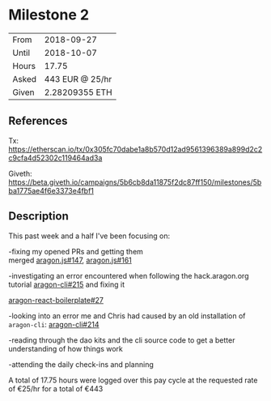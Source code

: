 # Milestone 2

| | |
|-|-|
| From  | 2018-09-27 |
| Until | 2018-10-07 |
| Hours | 17.75 |
| Asked | 443 EUR @ 25/hr |
| Given | 2.28209355 ETH |

## References

Tx: <https://etherscan.io/tx/0x305fc70dabe1a8b570d12ad9561396389a899d2c2c9cfa4d52302c119464ad3a>

Giveth: <https://beta.giveth.io/campaigns/5b6cb8da11875f2dc87ff150/milestones/5bba1775ae4f6e3373e4fbf1>

## Description

This past week and a half I've been focusing on:

-fixing my opened PRs and getting them merged [aragon.js#147](https://github.com/aragon/aragon.js/pull/147), [aragon.js#161](https://github.com/aragon/aragon.js/pull/161)

-investigating an error encountered when following the hack.aragon.org tutorial [aragon-cli#215](https://github.com/aragon/aragon-cli/issues/215) and fixing it

[aragon-react-boilerplate#27](https://github.com/aragon/aragon-react-boilerplate/pull/27)

-looking into an error me and Chris had caused by an old installation of `aragon-cli`: [aragon-cli#214](https://github.com/aragon/aragon-cli/issues/214)

-reading through the dao kits and the cli source code to get a better understanding of how things work

-attending the daily check-ins and planning

A total of 17.75 hours were logged over this pay cycle at the requested rate of €25/hr for a total of €443
